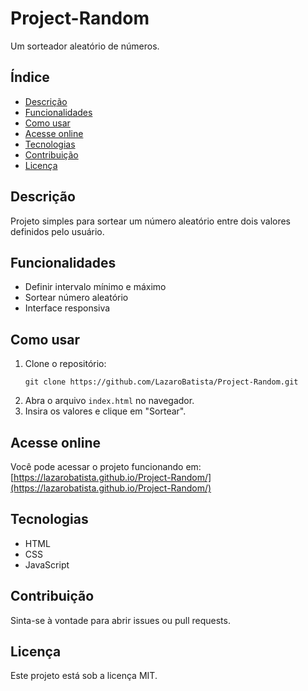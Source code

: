 # Project-Random

Um sorteador aleatório de números.

## Índice

- [Descrição](#descrição)
- [Funcionalidades](#funcionalidades)
- [Como usar](#como-usar)
- [Acesse online](#acesse-online)
- [Tecnologias](#tecnologias)
- [Contribuição](#contribuição)
- [Licença](#licença)

## Descrição

Projeto simples para sortear um número aleatório entre dois valores definidos pelo usuário.

## Funcionalidades

- Definir intervalo mínimo e máximo
- Sortear número aleatório
- Interface responsiva

## Como usar

1. Clone o repositório:
   ```
   git clone https://github.com/LazaroBatista/Project-Random.git
   ```
2. Abra o arquivo `index.html` no navegador.
3. Insira os valores e clique em "Sortear".

## Acesse online

Você pode acessar o projeto funcionando em:  
[https://lazarobatista.github.io/Project-Random/](https://lazarobatista.github.io/Project-Random/)

## Tecnologias

- HTML
- CSS
- JavaScript

## Contribuição

Sinta-se à vontade para abrir issues ou pull requests.

## Licença

Este projeto está sob a licença MIT.